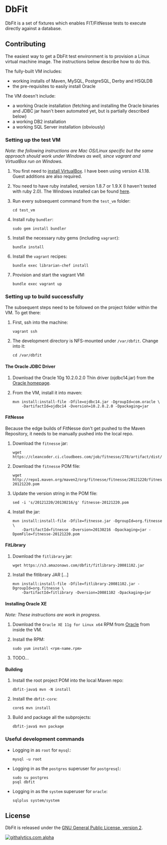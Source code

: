 # DbFit

DbFit is a set of fixtures which enables FIT/FitNesse tests to execute directly against a database.

## Contributing

The easiest way to get a DbFit test environment is to provision a Linux virtual machine image. The instructions below describe how to do this.

The fully-built VM includes:

 *  working installs of Maven, MySQL, PostgreSQL, Derby and HSQLDB
 *  the pre-requisites to easily install Oracle

The VM doesn't include:
 *  a working Oracle installation (fetching and installing the Oracle binaries and JDBC jar hasn't been automated yet, but is partially described below)
 *  a working DB2 installation
 *  a working SQL Server installation (obviously)

### Setting up the test VM

*Note: the following instructions are Mac OS/Linux specific but the same approach should work under Windows as well, since vagrant and VirtualBox run on Windows.*

1.  You first need to [install VirtualBox](https://www.virtualbox.org/wiki/Downloads). I have been using version 4.1.18. Guest additions are also required.

2.  You need to have ruby installed, version 1.8.7 or 1.9.X (I haven't tested with ruby 2.0). The Windows installed can be found [here](http://rubyinstaller.org/downloads/).

3.  Run every subsequent command from the `test_vm` folder:

        cd test_vm

4.  Install ruby `bundler`:

        sudo gem install bundler

5.  Install the necessary ruby gems (including `vagrant`):

        bundle install

6.  Install the `vagrant` recipes:

        bundle exec librarian-chef install

7.  Provision and start the vagrant VM:

        bundle exec vagrant up

### Setting up to build successfully

The subsequent steps need to be followed on the project folder within the VM. To get there:

 1. First, ssh into the machine:

        vagrant ssh

 2. The development directory is NFS-mounted under `/var/dbfit`. Change into it:

        cd /var/dbfit 

#### The Oracle JDBC Driver

1.  Download the Oracle 10g 10.2.0.2.0 Thin driver (ojdbc14.jar) from the [Oracle homepage](http://www.oracle.com/technetwork/database/features/jdbc/index-091264.html).

2.  From the VM, install it into maven:

        mvn install:install-file -Dfile=ojdbc14.jar -DgroupId=com.oracle \
            -DartifactId=ojdbc14 -Dversion=10.2.0.2.0 -Dpackaging=jar

#### FitNesse

Because the edge builds of FitNesse don't get pushed to the Maven Repository, it needs to be manually pushed into the local repo.

 1. Download the `fitnesse` jar:

        wget https://cleancoder.ci.cloudbees.com/job/fitnesse/278/artifact/dist/fitnesse.jar

 2. Download the `fitnesse` POM file:

        wget http://repo1.maven.org/maven2/org/fitnesse/fitnesse/20121220/fitnesse-20121220.pom

 3. Update the version string in the POM file:

        sed -i 's/20121220/20130216/g' fitnesse-20121220.pom

 2. Install the jar:

        mvn install:install-file -Dfile=fitnesse.jar -DgroupId=org.fitnesse \
            -DartifactId=fitnesse -Dversion=20130216 -Dpackaging=jar -DpomFile=fitnesse-20121220.pom

#### FitLibrary 

1.  Download the `fitlibrary` jar:

        wget https://s3.amazonaws.com/dbfit/fitlibrary-20081102.jar

2.  Install the fitlibrary JAR [...]

        mvn install:install-file -Dfile=fitlibrary-20081102.jar -DgroupId=org.fitnesse \
            -DartifactId=fitlibrary -Dversion=20081102 -Dpackaging=jar

#### Installing Oracle XE

*Note: These instructions are work in progress.*

 1. Download the `Oracle XE 11g for Linux x64` RPM from [Oracle](http://www.oracle.com/technetwork/products/express-edition/downloads/index.html) from inside the VM.

 2. Install the RPM:
        
        sudo yum install <rpm-name.rpm>

 3. TODO...

#### Building

1.  Install the root project POM into the local Maven repo:
    
        dbfit-java$ mvn -N install

2.  Install the `dbfit-core`:

        core$ mvn install

3.  Build and package all the subprojects:

        dbfit-java$ mvn package

### Useful development commands

 *  Logging in as `root` for `mysql`:

        mysql -u root

 *  Logging in as the `postgres` superuser for `postgresql`:

        sudo su postgres
        psql dbfit

 *  Logging in as the `system` superuser for `oracle`:

        sqlplus system/system

## License

DbFit is released under the [GNU General Public License, version 2](http://www.gnu.org/licenses/gpl-2.0.txt).

[![githalytics.com alpha](https://cruel-carlota.pagodabox.com/ed067fb4af15878098fbee214e0356af "githalytics.com")](http://githalytics.com/benilovj/dbfit)
